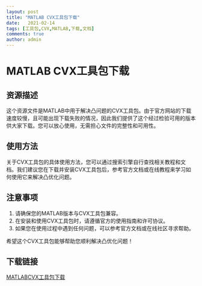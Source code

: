 ```yaml
---
layout: post
title: "MATLAB CVX工具包下载"
date:   2021-02-14
tags: [工具包,CVX,MATLAB,下载,文档]
comments: true
author: admin
---
```

# MATLAB CVX工具包下载

## 资源描述

这个资源文件是MATLAB中用于解决凸问题的CVX工具包。由于官方网站的下载速度较慢，且可能出现下载失败的情况，因此我们提供了这个经过检验可用的版本供大家下载。您可以放心使用，无需担心文件的完整性和可用性。

## 使用方法

关于CVX工具包的具体使用方法，您可以通过搜索引擎自行查找相关教程和文档。我们建议您在下载并安装CVX工具包后，参考官方文档或在线教程来学习如何使用它来解决凸优化问题。

## 注意事项

1. 请确保您的MATLAB版本与CVX工具包兼容。
2. 在安装和使用CVX工具包时，请遵循官方的使用指南和许可协议。
3. 如果您在使用过程中遇到任何问题，可以参考官方文档或在线社区寻求帮助。

希望这个CVX工具包能够帮助您顺利解决凸优化问题！

## 下载链接

[MATLABCVX工具包下载](https://pan.quark.cn/s/e8fabd600aae)